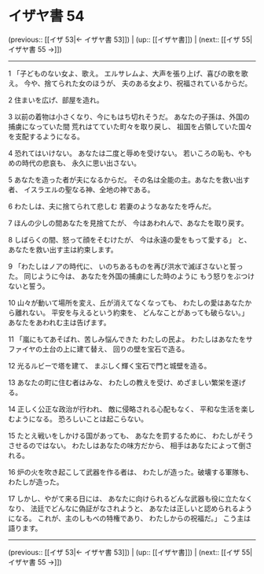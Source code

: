 # イザヤ書 54

(previous:: [[イザ 53|← イザヤ書 53]]) | (up:: [[イザヤ書]]) | (next:: [[イザ 55|イザヤ書 55 →]])

***


1 「子どものない女よ、歌え。 エルサレムよ、大声を張り上げ、喜びの歌を歌え。 今や、捨てられた女のほうが、 夫のある女より、祝福されているからだ。 

2 住まいを広げ、部屋を造れ。 

3 以前の着物は小さくなり、今にもはち切れそうだ。 あなたの子孫は、外国の捕虜になっていた間 荒れはてていた町々を取り戻し、 祖国を占領していた国々を支配するようになる。 

4 恐れてはいけない。 あなたは二度と辱めを受けない。 若いころの恥も、やもめの時代の悲哀も、 永久に思い出さない。 

5 あなたを造った者が夫になるからだ。 その名は全能の主。あなたを救い出す者、 イスラエルの聖なる神、全地の神である。 

6 わたしは、夫に捨てられて悲しむ 若妻のようなあなたを呼んだ。 

7 ほんの少しの間あなたを見捨てたが、 今はあわれんで、あなたを取り戻す。 

8 しばらくの間、怒って顔をそむけたが、 今は永遠の愛をもって愛する」 と、あなたを救い出す主は約束します。 

9 「わたしはノアの時代に、 いのちあるものを再び洪水で滅ぼさないと誓った。 同じように今は、 あなたを外国の捕虜にした時のように もう怒りをぶつけないと誓う。 

10 山々が動いて場所を変え、丘が消えてなくなっても、 わたしの愛はあなたから離れない。 平安を与えるという約束を、 どんなことがあっても破らない。」 あなたをあわれむ主は告げます。 

11 「嵐にもてあそばれ、苦しみ悩んできた わたしの民よ。 わたしはあなたをサファイヤの土台の上に建て替え、 回りの壁を宝石で造る。 

12 光るルビーで塔を建て、 まぶしく輝く宝石で門と城壁を造る。 

13 あなたの町に住む者はみな、 わたしの教えを受け、めざましい繁栄を遂げる。 

14 正しく公正な政治が行われ、 敵に侵略される心配もなく、 平和な生活を楽しむようになる。 恐ろしいことは起こらない。 

15 たとえ戦いをしかける国があっても、 あなたを罰するために、 わたしがそうさせるのではない。 わたしはあなたの味方だから、 相手はあなたによって倒される。 

16 炉の火を吹き起こして武器を作る者は、 わたしが造った。破壊する軍隊も、わたしが造った。 

17 しかし、やがて来る日には、 あなたに向けられるどんな武器も役に立たなくなり、 法廷でどんなに偽証がなされようと、 あなたは正しいと認められるようになる。 これが、主のしもべの特権であり、 わたしからの祝福だ。」 こう主は語ります。

***

(previous:: [[イザ 53|← イザヤ書 53]]) | (up:: [[イザヤ書]]) | (next:: [[イザ 55|イザヤ書 55 →]])
